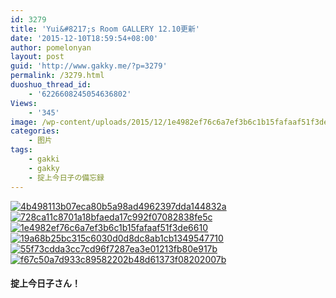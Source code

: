 ```yaml
---
id: 3279
title: 'Yui&#8217;s Room GALLERY 12.10更新'
date: '2015-12-10T18:59:54+08:00'
author: pomelonyan
layout: post
guid: 'http://www.gakky.me/?p=3279'
permalink: /3279.html
duoshuo_thread_id:
    - '6226608245054636802'
Views:
    - '345'
image: /wp-content/uploads/2015/12/1e4982ef76c6a7ef3b6c1b15fafaaf51f3de6610.jpg
categories:
    - 图片
tags:
    - gakki
    - gakky
    - 掟上今日子の備忘録
---
```


[![4b498113b07eca80b5a98ad4962397dda144832a](http://www.yui-aragaki.org/wp-content/uploads/2015/12/4b498113b07eca80b5a98ad4962397dda144832a.jpg)![728ca11c8701a18bfaeda17c992f07082838fe5c](http://www.yui-aragaki.org/wp-content/uploads/2015/12/728ca11c8701a18bfaeda17c992f07082838fe5c.jpg)![1e4982ef76c6a7ef3b6c1b15fafaaf51f3de6610](http://www.yui-aragaki.org/wp-content/uploads/2015/12/1e4982ef76c6a7ef3b6c1b15fafaaf51f3de6610.jpg)](http://www.yui-aragaki.org/wp-content/uploads/2015/12/1e4982ef76c6a7ef3b6c1b15fafaaf51f3de6610.jpg "1e4982ef76c6a7ef3b6c1b15fafaaf51f3de6610") [![19a68b25bc315c6030d0d8dc8ab1cb1349547710](http://www.yui-aragaki.org/wp-content/uploads/2015/12/19a68b25bc315c6030d0d8dc8ab1cb1349547710.jpg)](http://www.yui-aragaki.org/wp-content/uploads/2015/12/19a68b25bc315c6030d0d8dc8ab1cb1349547710.jpg "19a68b25bc315c6030d0d8dc8ab1cb1349547710") [![55f73cdda3cc7cd96f7287ea3e01213fb80e917b](http://www.yui-aragaki.org/wp-content/uploads/2015/12/55f73cdda3cc7cd96f7287ea3e01213fb80e917b.jpg)](http://www.yui-aragaki.org/wp-content/uploads/2015/12/55f73cdda3cc7cd96f7287ea3e01213fb80e917b.jpg "55f73cdda3cc7cd96f7287ea3e01213fb80e917b") [![f67c50a7d933c89582202b48d61373f08202007b](http://www.yui-aragaki.org/wp-content/uploads/2015/12/f67c50a7d933c89582202b48d61373f08202007b.jpg)](http://www.yui-aragaki.org/wp-content/uploads/2015/12/f67c50a7d933c89582202b48d61373f08202007b.jpg "f67c50a7d933c89582202b48d61373f08202007b")

#### 掟上今日子さん！